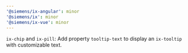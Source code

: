 ```yaml
---
'@siemens/ix-angular': minor
'@siemens/ix': minor
'@siemens/ix-vue': minor
---
```


`ix-chip` and `ix-pill`: Add property `tooltip-text` to display an `ix-tooltip` with customizable text.
